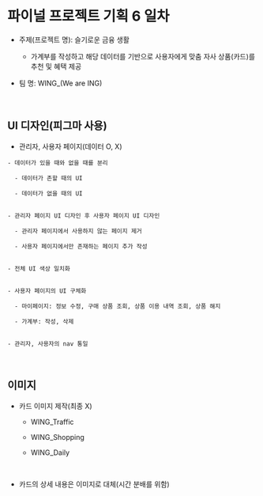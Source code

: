 # 파이널 프로젝트 기획 6 일차

- 주제(프로젝트 명): 슬기로운 금융 생활

  - 가계부를 작성하고 해당 데이터를 기반으로 사용자에게 맞춤 자사 상품(카드)를 추천 및 혜택 제공

- 팀 명: WING\_(We are ING)

<br />

## UI 디자인(피그마 사용)

- 관리자, 사용자 페이지(데이터 O, X)

```
- 데이터가 있을 때와 없을 때를 분리

  - 데이터가 존할 때의 UI

  - 데이터가 없을 때의 UI


- 관리자 페이지 UI 디자인 후 사용자 페이지 UI 디자인

  - 관리자 페이지에서 사용하지 않는 페이지 제거

  - 사용자 페이지에서만 존재하는 페이지 추가 작성


- 전체 UI 색상 일치화


- 사용자 페이지의 UI 구체화

  - 마이페이지: 정보 수정, 구매 상품 조회, 상품 이용 내역 조회, 상품 해지

  - 가계부: 작성, 삭제


- 관리자, 사용자의 nav 통일
```

<br />

## 이미지

- 카드 이미지 제작(최종 X)

  - WING_Traffic

  - WING_Shopping

  - WING_Daily

<br />

- 카드의 상세 내용은 이미지로 대체(시간 분배를 위함)
